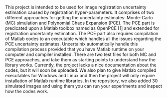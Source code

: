 This project is intended to be used for image registration uncertainty estimation caused by registration hyper-parameters. 
It comprises of two different approaches for getting the uncertainty estimates: Monte-Carlo (MC) simulation and Polynomial Chaos Expansion (PCE).
The PCE part is predicated upon a Matlab toolbox named as OpenPCE [1] and extended for registration uncertainty estimation. 
The PCE part also requires compilation of Matlab codes to an executable which handles all the issues regarding the PCE uncertainty estimates.
Uncertainix automatically handle this compilation process provided that you have Matlab runtime on your computer and compiler installed.
There are two test files for both MC and PCE approaches, and take them as starting points to understand how the library works.
Currently, the project lacks a nice documentation about the codes, but it will soon be uploaded. 
We also plan to give Matlab compiled executables for Windows and Linux and then the project will only require installation of Matlab runtime libraries.
In the repository, we also added 30 simulated images and using them you can run your experiments and inspect how the codes work.
